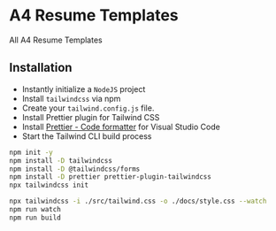 # A4 Resume Templates

All A4 Resume Templates

## Installation

- Instantly initialize a `NodeJS` project
- Install `tailwindcss` via npm
- Create your `tailwind.config.js` file.
- Install Prettier plugin for Tailwind CSS
- Install [Prettier - Code formatter](https://marketplace.visualstudio.com/items?itemName=esbenp.prettier-vscode) for Visual Studio Code
- Start the Tailwind CLI build process

```sh
npm init -y
npm install -D tailwindcss
npm install -D @tailwindcss/forms
npm install -D prettier prettier-plugin-tailwindcss
npx tailwindcss init

npx tailwindcss -i ./src/tailwind.css -o ./docs/style.css --watch
npm run watch
npm run build
```